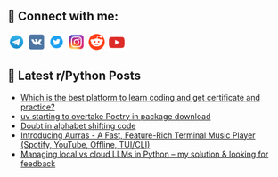 ## 🔎 Connect with me:
[<img src="https://github.com/bullbesh/bullbesh/blob/main/images/Telegram.png" width="32" height="32" />](https://t.me/bullbesh)
[<img src="https://github.com/bullbesh/bullbesh/blob/main/images/VK.png" width="32" height="32" />](https://vk.com/bullbesh)
[<img src="https://github.com/bullbesh/bullbesh/blob/main/images/Twitter.png" width="32" height="32" />](https://twitter.com/bullbesh1)
[<img src="https://github.com/bullbesh/bullbesh/blob/main/images/Instagram.png" width="32" height="32" />](https://www.instagram.com/bullbesh)
[<img src="https://github.com/bullbesh/bullbesh/blob/main/images/Reddit.png" width="32" height="32" />](https://www.reddit.com/user/bullbesh)
[<img src="https://github.com/bullbesh/bullbesh/blob/main/images/YouTube.png" width="32" height="32" />](https://www.youtube.com/channel/UCtfjRs6uzgq5mfm8S06WTcg)

## 📕 Latest r/Python Posts
<!-- BLOG-POST-LIST:START -->
- [Which is the best platform to learn coding and get certificate and practice?](https://www.reddit.com/r/Python/comments/1jd89g1/which_is_the_best_platform_to_learn_coding_and/)
- [uv starting to overtake Poetry in package download](https://www.reddit.com/r/Python/comments/1jd7nhh/uv_starting_to_overtake_poetry_in_package_download/)
- [Doubt in alphabet shifting code](https://www.reddit.com/r/Python/comments/1jd70p6/doubt_in_alphabet_shifting_code/)
- [Introducing Aurras - A Fast, Feature-Rich Terminal Music Player &lpar;Spotify, YouTube, Offline, TUI/CLI&rpar;](https://www.reddit.com/r/Python/comments/1jd5o5s/introducing_aurras_a_fast_featurerich_terminal/)
- [Managing local vs cloud LLMs in Python – my solution &amp; looking for feedback](https://www.reddit.com/r/Python/comments/1jd3io0/managing_local_vs_cloud_llms_in_python_my/)
<!-- BLOG-POST-LIST:END -->
